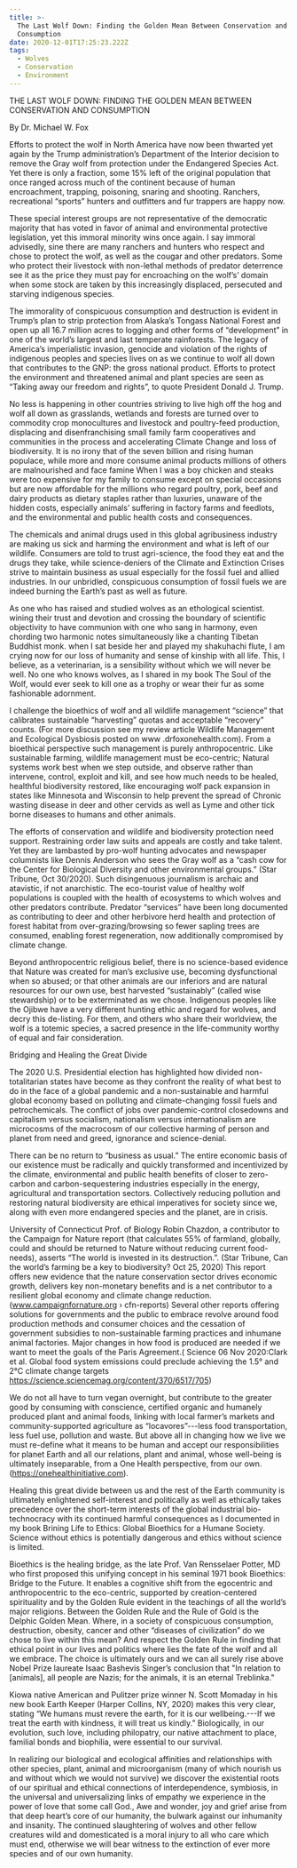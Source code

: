 ```yaml
---
title: >-
  The Last Wolf Down: Finding the Golden Mean Between Conservation and
  Consumption
date: 2020-12-01T17:25:23.222Z
tags:
  - Wolves
  - Conservation
  - Environment
---
```

  THE LAST WOLF DOWN: 
 FINDING THE GOLDEN MEAN BETWEEN CONSERVATION AND CONSUMPTION
                   
By Dr. Michael W. Fox 

Efforts to protect the wolf in North America have now been thwarted yet again by the Trump administration’s Department of the Interior decision to remove the Gray wolf from protection under the Endangered Species Act. Yet there is only a fraction, some 15% left of the original population that once ranged across much of the continent because of human encroachment, trapping, poisoning, snaring and shooting. Ranchers, recreational “sports” hunters and outfitters and fur trappers are happy now.

These special interest groups are not representative of the democratic majority that has voted in favor of animal and environmental protective legislation, yet this immoral minority wins once again. I say immoral advisedly, sine there are many ranchers and hunters who respect and chose to protect the wolf, as well as the cougar and other predators. Some who protect their livestock with non-lethal methods of predator deterrence see it as the price they must pay for encroaching on the wolf’s’ domain when some stock are taken by this increasingly displaced, persecuted and starving indigenous species.

The immorality of conspicuous consumption and destruction is evident in Trump’s plan to strip protection from Alaska’s Tongass National Forest and open up all 16.7 million acres to logging and other forms of “development” in one of the world’s largest and last temperate rainforests. The legacy of America’s imperialistic invasion, genocide and violation of the rights of indigenous peoples and species lives on as we continue to wolf all down that contributes to the GNP: the gross national product. Efforts to protect the environment and threatened animal and plant species are seen as “Taking away our freedom and rights”, to quote President Donald J. Trump.

No less is happening in other countries striving to live high off the hog and wolf all down as grasslands, wetlands and forests are turned over to commodity crop monocultures and livestock and poultry-feed production, displacing and disenfranchising small family farm cooperatives and communities in the process and accelerating Climate Change and loss of biodiversity. It is no irony that of the seven billion and rising human populace, while more and more consume animal products millions of others are malnourished and face famine When I was a boy chicken and steaks were too expensive for my family to consume except on special occasions but are now affordable for the millions who regard poultry, pork, beef and dairy products as dietary staples rather than luxuries, unaware of the hidden costs, especially animals’ suffering in factory farms and feedlots, and the environmental and public health  costs and consequences.

 The chemicals and animal drugs used in this global agribusiness industry are making us sick and harming the environment and what is left of our wildlife. Consumers are told to trust agri-science, the food they eat and the drugs they take, while science-deniers of the Climate and Extinction Crises strive to maintain business as usual especially for the fossil fuel and allied industries. In our unbridled, conspicuous consumption of fossil fuels we are indeed burning the Earth’s past as well as future.

As one who has raised and studied wolves as an ethological scientist. wining their trust and devotion and crossing the boundary of scientific objectivity to have communion with one who sang in harmony, even chording two harmonic notes simultaneously like a chanting Tibetan Buddhist monk. when I  sat beside her and played my shakuhachi flute, I am crying now for our loss of humanity and sense of kinship with all life. This, I believe, as a veterinarian, is a sensibility without which we will never be well. No one who knows wolves, as I shared in my book The Soul of the Wolf, would ever seek to kill one as a trophy or wear their fur as some fashionable adornment.

I challenge the bioethics of wolf and all wildlife management “science” that calibrates sustainable “harvesting” quotas and acceptable “recovery” counts. (For more discussion see my review article Wildlife Management and Ecological Dysbiosis posted on www .drfoxonehealth.com). From a bioethical perspective such management is purely anthropocentric. Like sustainable farming, wildlife management must be eco-centric; Natural systems work best when we step outside, and observe rather than intervene, control, exploit and kill, and see how much needs to be healed, healthful biodiversity restored, like encouraging wolf pack expansion in states like Minnesota and Wisconsin to help prevent the spread of Chronic wasting disease in deer and other cervids as well as Lyme and other tick borne diseases to humans and other animals.
 
The efforts of conservation and wildlife and biodiversity protection need support. Restraining order law suits and appeals are costly and take talent. Yet they are lambasted by pro-wolf hunting advocates and newspaper columnists like Dennis Anderson who sees the Gray wolf as a “cash cow for the Center for Biological Diversity and other environmental groups.” (Star Tribune, Oct 30/2020). Such disingenuous journalism is archaic and atavistic, if not anarchistic. The eco-tourist value of healthy wolf populations is coupled with the health of ecosystems to which wolves and other predators contribute. Predator “services” have been long documented as contributing to deer and other herbivore herd health and protection of forest habitat from over-grazing/browsing so fewer sapling trees are consumed, enabling forest regeneration, now additionally compromised by climate change. 

 Beyond anthropocentric religious belief, there is no science-based evidence that Nature was created for man’s exclusive use, becoming dysfunctional when so abused; or that other animals are our inferiors and are natural resources for our own use, best harvested “sustainably” (called wise stewardship) or to be exterminated as we chose. Indigenous peoples like the Ojibwe have a very different hunting ethic and regard for wolves, and decry this de-listing. For them, and others who share their worldview, the wolf is a totemic species, a sacred presence in the life-community worthy of equal and fair consideration.

Bridging and Healing the Great Divide
 The 2020 U.S. Presidential election has highlighted how divided non-totalitarian states have become as they confront the reality of what best to do in the face of a global pandemic and a non-sustainable and harmful global economy based on polluting and climate-changing fossil fuels and petrochemicals. The conflict of jobs over pandemic-control closedowns and capitalism versus socialism, nationalism versus internationalism are microcosms of the macrocosm of our collective harming of person and planet from need and greed, ignorance and science-denial.

There can be no return to “business as usual.” The entire economic basis of our existence must be radically and quickly transformed and incentivized by the climate, environmental and public health benefits of closer to zero-carbon and carbon-sequestering industries especially in the energy, agricultural and transportation sectors. Collectively reducing pollution and restoring natural biodiversity are ethical imperatives for society since we, along with even more endangered species and the planet, are in crisis.

 University of Connecticut Prof. of Biology Robin Chazdon, a contributor to the Campaign for Nature report (that calculates 55% of farmland, globally, could and should be returned to Nature without reducing current food-needs), asserts “The world is invested in its destruction.”. (Star Tribune, Can the world’s farming be a key to biodiversity? Oct 25, 2020) This report offers new evidence that the nature conservation sector drives economic growth, delivers key non-monetary benefits and is a net contributor to a resilient global economy and climate change reduction.(www.campaignfornature.org › cfn-reports)
 Several other reports offering solutions for governments and the public to embrace revolve around food production methods and consumer choices and the cessation of government subsidies to non-sustainable farming practices and inhumane animal factories. Major changes in how food is produced are needed if we want to meet the goals of the Paris Agreement.( Science  06 Nov 2020:Clark et al. Global food system emissions could preclude achieving the 1.5° and 2°C climate change targets https://science.sciencemag.org/content/370/6517/705)

We do not all have to turn vegan overnight, but contribute to the greater good by consuming with conscience, certified organic and humanely produced plant and animal foods, linking with local farmer’s markets and community-supported agriculture as “locavores”---less food transportation, less fuel use, pollution and waste. But above all in changing how we live we must re-define what it means to be human and accept our responsibilities for planet Earth and all our relations, plant and animal, whose well-being is ultimately inseparable, from a One Health perspective, from our own. (https://onehealthinitiative.com).

 Healing this great divide between us and the rest of the Earth community is ultimately enlightened self-interest and politically as well as ethically takes precedence over the short-term interests of the global industrial bio-technocracy with its continued harmful consequences as I documented in my book Brining Life to Ethics: Global Bioethics for a Humane Society. Science without ethics is potentially dangerous and ethics without science is limited.
 
Bioethics is the healing bridge, as the late Prof. Van Rensselaer Potter, MD who first proposed this unifying concept in his seminal 1971 book Bioethics: Bridge to the Future. It enables a cognitive shift from the egocentric and anthropocentric to the eco-centric, supported by creation-centered spirituality and by the Golden Rule evident in the teachings of all the world’s major religions.
Between the Golden Rule and the Rule of Gold is the Delphic Golden Mean. Where, in a society of conspicuous consumption, destruction, obesity, cancer and other “diseases of civilization” do we chose to live within this mean? And respect the Golden Rule in finding that ethical point in our lives and politics where lies the fate of the wolf and all we embrace. The choice is ultimately ours and we can all surely rise above Nobel Prize laureate Isaac Bashevis Singer’s conclusion that "In relation to [animals], all people are Nazis; for the animals, it is an eternal Treblinka." 

Kiowa native American and Pulitzer prize winner N. Scott Momaday in his new book Earth Keeper (Harper Collins, NY, 2020) makes this very clear, stating “We humans must revere the earth, for it is our wellbeing.---If we treat the earth with kindness, it will treat us kindly.” Biologically, in our evolution, such love, including philopatry, our native attachment to place, familial bonds and biophilia, were essential to our survival. 
 
In realizing our biological and ecological affinities and relationships with other species, plant, animal and microorganism (many of which nourish us and without which we would not survive) we discover the existential roots of our spiritual and ethical connections of interdependence, symbiosis, in the universal and universalizing links of empathy we experience in the power of love that some call God., Awe and wonder, joy and grief arise from that deep heart’s core of our humanity, the bulwark against our inhumanity and insanity. The continued slaughtering of wolves and other fellow creatures wild and domesticated is a moral injury to all who care which must end, otherwise we will bear witness to the extinction of ever more species and of our own humanity.




